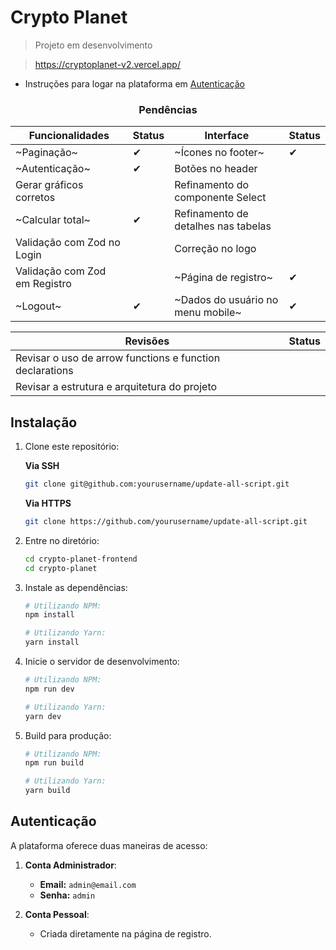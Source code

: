 # Crypto Planet
> Projeto em desenvolvimento

> https://cryptoplanet-v2.vercel.app/

- Instruções para logar na plataforma em [Autenticação](#autenticação)

<div align="center">

### Pendências
| Funcionalidades               | Status  | Interface                           | Status  |
|-------------------------------|---------|-------------------------------------|---------|
| ~Paginação~                   | ✔       | ~Ícones no footer~                  | ✔       |
| ~Autenticação~                | ✔       | Botões no header                    |         |
| Gerar gráficos corretos       |         | Refinamento do componente Select    |         |
| ~Calcular total~              | ✔       | Refinamento de detalhes nas tabelas |         |
| Validação com Zod no Login    |         | Correção no logo                    |         |
| Validação com Zod em Registro |         | ~Página de registro~                | ✔       |
| ~Logout~                      | ✔       | ~Dados do usuário no menu mobile~   | ✔       |

| Revisões                                                  | Status  | 
|-----------------------------------------------------------|---------|
| Revisar o uso de arrow functions e function declarations  |         |
| Revisar a estrutura e arquitetura do projeto              |         |

</div>

## Instalação

1. Clone este repositório:
   
   **Via SSH**
     ```bash
     git clone git@github.com:yourusername/update-all-script.git
     ```
   **Via HTTPS**
     ```bash
     git clone https://github.com/yourusername/update-all-script.git
     ```

3. Entre no diretório:
   ```bash
   cd crypto-planet-frontend
   cd crypto-planet
   ```

4. Instale as dependências:
   ```bash
   # Utilizando NPM:
   npm install

   # Utilizando Yarn:
   yarn install
   ```

5. Inicie o servidor de desenvolvimento:
   ```bash
   # Utilizando NPM:
   npm run dev

   # Utilizando Yarn:
   yarn dev
   ```

6. Build para produção:
   ```bash
   # Utilizando NPM:
   npm run build

   # Utilizando Yarn:
   yarn build
   ```

## Autenticação
A plataforma oferece duas maneiras de acesso:

1. **Conta Administrador**:
   - **Email:** `admin@email.com`
   - **Senha:** `admin`

2. **Conta Pessoal**:
   - Criada diretamente na página de registro.
